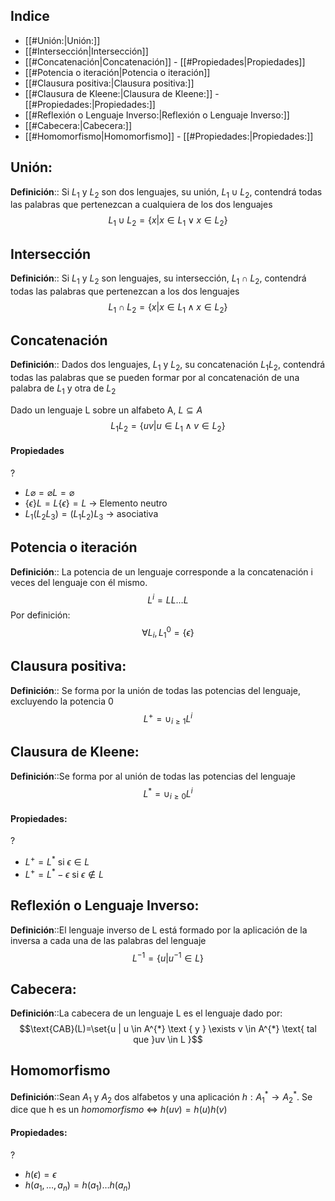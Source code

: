 


## Indice
- [[#Unión:|Unión:]]
- [[#Intersección|Intersección]]
- [[#Concatenación|Concatenación]]
		- [[#Propiedades|Propiedades]]
- [[#Potencia o iteración|Potencia o iteración]]
- [[#Clausura positiva:|Clausura positiva:]]
- [[#Clausura de Kleene:|Clausura de Kleene:]]
		- [[#Propiedades:|Propiedades:]]
- [[#Reflexión o Lenguaje Inverso:|Reflexión o Lenguaje Inverso:]]
- [[#Cabecera:|Cabecera:]]
- [[#Homomorfismo|Homomorfismo]]
		- [[#Propiedades:|Propiedades:]]

## Unión:
**Definición**:: Si $L_{1}$ y $L_{2}$ son dos lenguajes, su unión, $L_{1}\cup L_{2}$, contendrá todas las palabras que pertenezcan a cualquiera de los dos lenguajes $$L_{1}\cup L_{2} = \{x | x \in L_{1} \lor x \in L_{2}\}$$
## Intersección
**Definición**:: Si $L_1$ y $L_2$ son lenguajes, su intersección, $L_{1}\cap L_{2}$, contendrá todas las palabras que pertenezcan a los dos lenguajes $$L_{1}\cap L_{2} = \{x | x \in L_{1} \land x \in L_{2}\}$$ 
## Concatenación
**Definición**:: Dados dos lenguajes, $L_1$ y $L_2$, su concatenación $L_1L_2$, contendrá todas las palabras que se pueden formar por al concatenación de una palabra de $L_1$ y otra de $L_2$

Dado un lenguaje L sobre un alfabeto A, $L \subseteq A$ $$L_{1}L_{2}=\{uv | u \in L_{1}\land v \in L_{2}\}$$ 
#### Propiedades
?
- $L\varnothing=\varnothing L=\varnothing$ 
- $\{\epsilon\}L=L\{\epsilon\}=L$ -> Elemento neutro
- $L_{1}(L_{2}L_{3})=(L_{1}L_{2})L_{3}$ -> asociativa

## Potencia o iteración
**Definición**:: La potencia de un lenguaje corresponde a la concatenación i veces del lenguaje con él mismo. $$L^{i}=LL\dots L$$
Por definición: $$\forall L_{i},L_{1}^{0}=\{\epsilon\}$$

## Clausura positiva:
**Definición**:: Se forma por la unión de todas las potencias del lenguaje, excluyendo la potencia 0 $$L^{+}= \cup_{i\geq 1}L^{i}$$

## Clausura de Kleene:
**Definición**::Se forma por al unión de todas las potencias del lenguaje $$L^{*} = \cup_{i\geq 0}L^{i}$$
#### Propiedades:
?
- $L^{+}=L^{*} \text{ si } \epsilon \in L$
- $L^{+}=L^{*} - \epsilon \text{ si } \epsilon \notin L$   

## Reflexión o Lenguaje Inverso:
**Definición**::El lenguaje inverso de L está formado por la aplicación de la inversa a cada una de las palabras del lenguaje $$L^{-1} = \{u | u^{-1} \in L\}$$

## Cabecera:
**Definición**::La cabecera de un lenguaje L es el lenguaje dado por:$$\text{CAB}(L)=\set{u | u \in A^{*} \text { y } \exists v \in A^{*} \text{ tal que }uv \in L }$$

## Homomorfismo
**Definición**::Sean $A_{1}$ y $A_{2}$ dos alfabetos y una aplicación $h:A_{1}^{*} \rightarrow A_{2}^{*}$. Se dice que h es un *homomorfismo* $\iff$ $h(uv)=h(u)h(v)$

#### Propiedades:
? 
- $h(\epsilon)= \epsilon$
- $h(a_{1},\dots, a_{n})=h(a_{1})\dots h(a_{n})$
